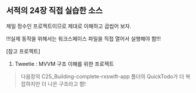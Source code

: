 ##  서적의 24장 직접 실습한 소스

제일 정수인 프로젝트이므로 제대로 이해하고 곱씹어 보자.

!!!실제 동작을 위해서는 워크스페이스 파일을 직접 열어서 실행해야 함!!!

[참고 프로젝트]
1. Tweetie
: MVVM 구조 이해를 위한 프로젝트

> 다음장의 C25_Building-complete-rxswift-app 폴더의 QuickTodo가 더 복잡하지만 더 나은 구조라고 함! 



